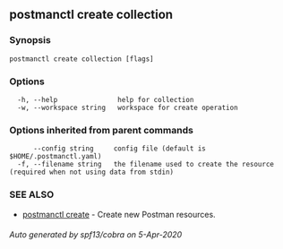 ## postmanctl create collection



### Synopsis



```
postmanctl create collection [flags]
```

### Options

```
  -h, --help               help for collection
  -w, --workspace string   workspace for create operation
```

### Options inherited from parent commands

```
      --config string     config file (default is $HOME/.postmanctl.yaml)
  -f, --filename string   the filename used to create the resource (required when not using data from stdin)
```

### SEE ALSO

* [postmanctl create](postmanctl_create.md)	 - Create new Postman resources.

###### Auto generated by spf13/cobra on 5-Apr-2020
